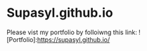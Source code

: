 # Supasyl.github.io

Please vist my portfolio by folloiwng this link:
![Portfolio]:https://supasyl.github.io/
